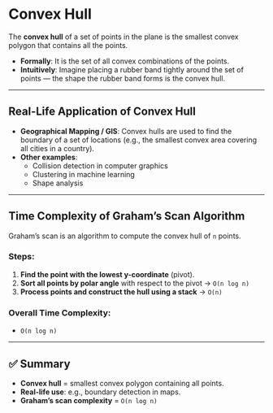# Convex Hull

The **convex hull** of a set of points in the plane is the smallest convex polygon that contains all the points.

- **Formally**: It is the set of all convex combinations of the points.
- **Intuitively**: Imagine placing a rubber band tightly around the set of points — the shape the rubber band forms is the convex hull.

---

## Real-Life Application of Convex Hull

- **Geographical Mapping / GIS**: Convex hulls are used to find the boundary of a set of locations (e.g., the smallest convex area covering all cities in a country).
- **Other examples**:
  - Collision detection in computer graphics
  - Clustering in machine learning
  - Shape analysis

---

## Time Complexity of Graham’s Scan Algorithm

Graham’s scan is an algorithm to compute the convex hull of `n` points.

### Steps:

1. **Find the point with the lowest y-coordinate** (pivot).
2. **Sort all points by polar angle** with respect to the pivot → `O(n log n)`
3. **Process points and construct the hull using a stack** → `O(n)`

### Overall Time Complexity:

- `O(n log n)`

---

## ✅ Summary

- **Convex hull** = smallest convex polygon containing all points.
- **Real-life use**: e.g., boundary detection in maps.
- **Graham’s scan complexity** = `O(n log n)`
